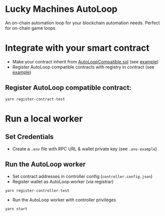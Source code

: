 # Lucky Machines AutoLoop

An on-chain automation loop for your blockchain automation needs. Perfect for on-chain game loops.

# Integrate with your smart contract

- Make your contract inherit from [AutoLoopCompatible.sol](https://github.com/LuckyMachines/autoloop/blob/main/contracts/AutoLoopCompatible.sol) (see [example](https://github.com/LuckyMachines/autoloop/blob/main/contracts/sample/NumberGoUp.sol))
- Register AutoLoop compatible contracts with registry in contract (see [example](https://github.com/LuckyMachines/autoloop/blob/main/contracts/sample/NumberGoUp.sol))

## Register AutoLoop compatible contract:

```shell
yarn register-contract-test
```

# Run a local worker
## Set Credentials

- Create a `.env` file with RPC URL & wallet private key (see `.env-example`)

## Run the AutoLoop worker

- Set contract addresses in controller config (`controller.config.json`)
- Register wallet as AutoLoop worker (via registrar)

```shell
yarn register-controller-test
```

- Run the AutoLoop worker with controller privileges

```shell
yarn start
```
